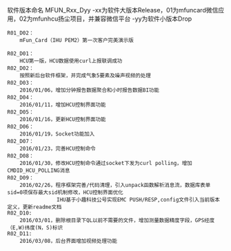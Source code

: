  软件版本命名
 MFUN_Rxx_Dyy
 		-xx为软件大版本Release，01为mfuncard微信应用，02为mfunhcu扬尘项目，并兼容微信平台
 		-yy为软件小版本Drop

    R01_D02：
        mFun_Card（IHU PEM2）第一次客户完美演示版

 	R02_D01：
        HCU第一版，HCU数据使用curl上报联调成功
 	R02_D02：
        按照新后台软件框架，并完成气象5要素及噪声视频的处理
 	R02_D03：
        2016/01/06，增加分钟报告数据聚合和小时报告数据BI功能
    R02_D04：
        2016/01/11，增加HCU控制界面功能
    R02_D05：
        2016/01/16，更新HCU控制界面功能
    R02_D06：
        2016/01/19，Socket功能加入
    R02_D07：
        2016/01/23，完善HCU控制命令
    R02_D08：
        2016/01/30，修改HCU控制命令通过socket下发为curl polling，增加CMDID_HCU_POLLING消息
    R02_D09：
        2016/02/26，程序框架完善/代码清理，引入unpack函数解析消息流，数据库表单sid=0项保存最大sid机制修改，HCU控制界面优化
                    IHU基于小趣科技公号实现EMC PUSH/RESP,config文件引入当前版本定义，更新readme文档
    R02_D10:
        2016/03/01，删除根目录下QL以前不需要的文件，增加测量数据精度字段，GPS经度（E,W)纬度(N，S)标识
    R02_D11:
        2016/03/08，后台界面增加视频处理功能
